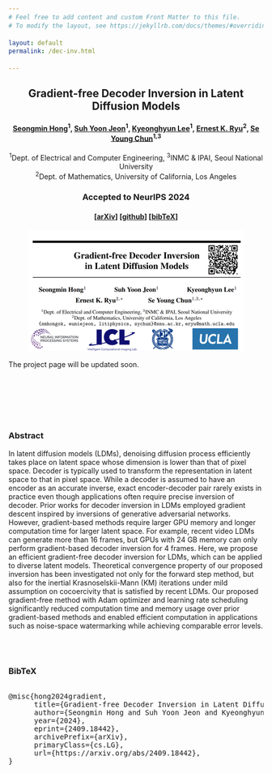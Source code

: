```yaml
---
# Feel free to add content and custom Front Matter to this file.
# To modify the layout, see https://jekyllrb.com/docs/themes/#overriding-theme-defaults

layout: default
permalink: /dec-inv.html

---
```


## <center>  **Gradient-free Decoder Inversion in Latent Diffusion Models**</center>

#### <center> <a href="">Seongmin Hong</a><sup>1</sup>, <a href="https://www.linkedin.com/in/suhyoonjeon">Suh Yoon Jeon</a><sup>1</sup>, <a href="https://www.linkedin.com/in/khlee0192">Kyeonghyun Lee</a><sup>1</sup>, <a href="https://ernestryu.com/">Ernest K. Ryu</a><sup>2</sup>, <a href="https://icl.snu.ac.kr/pi">Se Young Chun</a><sup>1,3</sup></center>

<center>
<sup>1</sup>Dept. of Electrical and Computer Engineering, <sup>3</sup>INMC & IPAI, Seoul National University     
<br>
<sup>2</sup>Dept. of Mathematics, University of California, Los Angeles   
<br>
</center>


### <center>Accepted to <strong>NeurIPS 2024</strong> </center>




#### <center>[<a href="http://arxiv.org/abs/2409.18442">arXiv</a>] [<a href="https://github.com/smhongok/dec-inv">github</a>] [<a href="#bibtex">bibTeX</a>]</center>



<p align="center">
    <img src="./files/hong2024decinv/dec-inv.gif" alt="GIF file">
</p>

The project page will be updated soon.

<br><br><br><br><br>

### Abstract

In latent diffusion models (LDMs), denoising diffusion process efficiently takes place on latent space whose dimension is lower than that of pixel space. Decoder is typically used to transform the representation in latent space to that in pixel space. While a decoder is assumed to have an encoder as an accurate inverse, exact encoder-decoder pair rarely exists in practice even though applications often require precise inversion of decoder. Prior works for decoder inversion in LDMs employed gradient descent inspired by inversions of generative adversarial networks. However, gradient-based methods require larger GPU memory and longer computation time for larger latent space. For example, recent video LDMs can generate more than 16 frames, but GPUs with 24 GB memory can only perform gradient-based decoder inversion for 4 frames. Here, we propose an efficient gradient-free decoder inversion for LDMs, which can be applied to diverse latent models. Theoretical convergence property of our proposed inversion has been investigated not only for the forward step method, but also for the inertial Krasnoselskii-Mann (KM) iterations under mild assumption on cocoercivity that is satisfied by recent LDMs. Our proposed gradient-free method with Adam optimizer and learning rate scheduling significantly reduced computation time and memory usage over prior gradient-based methods and enabled efficient computation in applications such as noise-space watermarking while achieving comparable error levels.



<br><br>

<a name="bibtex">

### BibTeX

<pre> 
@misc{hong2024gradient,
      title={Gradient-free Decoder Inversion in Latent Diffusion Models}, 
      author={Seongmin Hong and Suh Yoon Jeon and Kyeonghyun Lee and Ernest K. Ryu and Se Young Chun},
      year={2024},
      eprint={2409.18442},
      archivePrefix={arXiv},
      primaryClass={cs.LG},
      url={https://arxiv.org/abs/2409.18442}, 
}
</pre>

